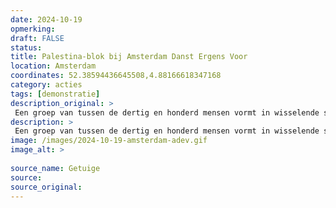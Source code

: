 ```yaml
---
date: 2024-10-19
opmerking: 
draft: FALSE
status: 
title: Palestina-blok bij Amsterdam Danst Ergens Voor
location: Amsterdam
coordinates: 52.38594436645508,4.88166618347168
category: acties
tags: [demonstratie]
description_original: > 
 Een groep van tussen de dertig en honderd mensen vormt in wisselende samenstelling een Palestina-blok op het Amsterdam Danst Ergens Voor (ADEV)-evenement. Zij dragen Palestijnse vlaggen, borden, balaclavas en keffiyeh. Afwisselend roepen zij leuzen zoals: 'Leve intifada! Zionisten in de gracht!'. De groep sluit zich aan bij de enige queer-kar op ADEV. ADEV staat dit jaar in het teken van opkomen voor het demonstratierecht. 
description: > 
 Een groep van tussen de dertig en honderd mensen vormt in wisselende samenstelling een Palestina-blok op het Amsterdam Danst Ergens Voor (ADEV)-evenement. Zij dragen Palestijnse vlaggen, borden, balaclavas en keffiyeh. Afwisselend roepen zij leuzen zoals: 'Leve intifada! Zionisten in de gracht!'. De groep sluit zich aan bij de enige queer-kar op ADEV. ADEV staat dit jaar in het teken van opkomen voor het demonstratierecht. 
image: /images/2024-10-19-amsterdam-adev.gif
image_alt: > 
 
source_name: Getuige
source: 
source_original: 
---
```

